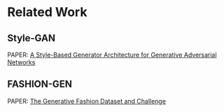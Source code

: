 # Related Work 

## Style-GAN 

PAPER: [A Style-Based Generator Architecture for Generative Adversarial Networks](https://arxiv.org/pdf/1812.04948.pdf) 
         
## FASHION-GEN

PAPER: [The Generative Fashion Dataset and Challenge](https://arxiv.org/pdf/1806.08317.pdf) 
       
